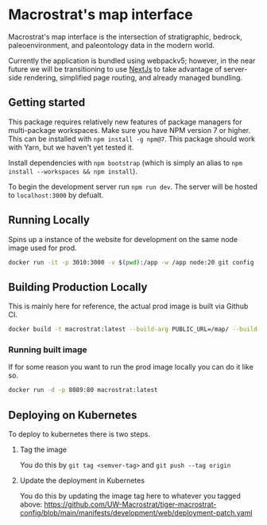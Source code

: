 # Macrostrat's map interface

Macrostrat's map interface is the intersection of stratigraphic, bedrock, paleoenvironment, and paleontology data in the modern world.

Currently the application is bundled using webpackv5; however, in the near future we will be transitioning to use [NextJs](https://nextjs.org/) to take advantage of server-side rendering, simplified page routing, and already managed bundling.

## Getting started

This package requires relatively new features of package managers for multi-package workspaces.
Make sure you have NPM version 7 or higher. This can be installed with `npm install -g npm@7`.
This package should work with Yarn, but we haven't yet tested it.

Install dependencies with `npm bootstrap` (which is simply an alias to `npm install --workspaces && npm install`).

To begin the development server run `npm run dev`. The server will be hosted to `localhost:3000` by defualt.

## Running Locally

Spins up a instance of the website for development on the same node image used for prod. 

```bash
docker run -it -p 3010:3000 -v $(pwd):/app -w /app node:20 git config --global --add safe.directory /app && yarn run dev
```

## Building Production Locally

This is mainly here for reference, the actual prod image is built via Github CI.

```bash
docker build -t macrostrat:latest --build-arg PUBLIC_URL=/map/ --build-arg MAPBOX_API_TOKEN=<> .
```

### Running built image

If for some reason you want to run the prod image locally you can do it like so.

```bash
docker run -d -p 8089:80 macrostrat:latest
```

## Deploying on Kubernetes

To deploy to kubernetes there is two steps.

1. Tag the image

   You do this by `git tag <semver-tag>` and `git push --tag origin`

2. Update the deployment in Kubernetes

   You do this by updating the image tag here to whatever you tagged above: https://github.com/UW-Macrostrat/tiger-macrostrat-config/blob/main/manifests/development/web/deployment-patch.yaml